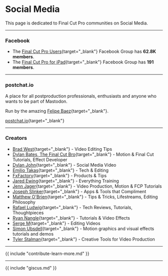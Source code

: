 # Social Media

This page is dedicated to Final Cut Pro communities on Social Media.

---

### Facebook

- The [Final Cut Pro Users](https://www.facebook.com/groups/135647653213414){target="_blank"} Facebook Group has **62.8K members**.
- The [Final Cut Pro for iPad](https://www.facebook.com/groups/1009739173727156){target="_blank"} Facebook Group has **191 members**.

---

### postchat.io

A place for all postproduction professionals, enthusiasts and anyone who wants to be part of Mastodon.

Run by the amazing [Felipe Baez](https://cre8ivebeast.com){target="_blank"}.

[postchat.io](https://postchat.io){target="_blank"}

---

### Creators

- [Brad West](https://www.youtube.com/@brad_west){target="_blank"} - Video Editing Tips
- [Dylan Bates, The Final Cut Bro](https://www.youtube.com/@TheFinalCutBro){target="_blank"} - Motion & Final Cut Tutorials, Effect Developer
- [Dylan John](https://www.youtube.com/@DylanJohnYT){target="_blank"} - Social Media Video
- [Emilio Takas](https://www.youtube.com/@Emiliotakas){target="_blank"} - Tech & Editing
- [FxFactory](https://www.youtube.com/@fxfactory){target="_blank"} - Products & Tips
- [Jared Ewing](https://www.youtube.com/@FinalCutProHelp){target="_blank"} - Everything Training
- [Jenn Jager](https://www.youtube.com/@JennJager){target="_blank"} - Video Production, Motion & FCP Tutorials
- [Joseph Slinker](https://www.youtube.com/@JosephSlinker){target="_blank"} - Apps & Tools that Compliment
- [Matthew O'Brien](https://www.youtube.com/@matthewTobrien){target="_blank"} - Tips & Tricks, Lifestreams, Editing Philosophy
- [Rafael Ludwig](https://www.youtube.com/@RafaelLudwig){target="_blank"} - Tech Reviews, Tutorials, Thoughtpieces
- [Ryan Nangle](https://www.youtube.com/@RyanNangle){target="_blank"} - Tutorials & Video Effects
- [Serge M](https://www.youtube.com/@Serge1913){target="_blank"} - Editing Videos
- [Simon Ubsdell](https://www.youtube.com/@SimonUbsdell){target="_blank"} - Motion graphics and visual effects tutorials and demos
- [Tyler Stalman](https://www.youtube.com/stalman){target="_blank"} - Creative Tools for Video Production

---

{{ include "contribute-learn-more.md" }}

---

{{ include "giscus.md" }}
